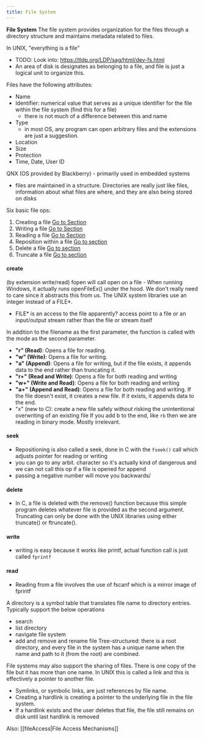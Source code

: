 ```yaml
---
title: File System
---
```

**File System**
The file system provides organization for the files through a directory structure and maintains metadata related to files. 

In UNIX, "everything is a file"
- TODO: Look into: https://tldp.org/LDP/sag/html/dev-fs.html
- An area of disk is designates as belonging to a file, and file is just a logical unit to organize this.

Files have the following attributes:
- Name
- Identifier: numerical value that serves as a unique identifier for the file within the file system (find this for a file)
	- there is not much of a difference between this and name
- Type
	- in most OS, any program can open arbitrary files and the extensions are just a suggestion. 
- Location
- Size
- Protection
- Time, Date, User ID

QNX (OS provided by Blackberry) - primarily used in embedded systems
- files are maintained in a structure. Directories are really just like files, information about what files are where, and they are also being stored on disks

Six basic file ops:
1. Creating a file [Go to Section](#create)
2. Writing a file [Go to Section](#write)
3. Reading a file [Go to Section](#read)
4. Reposition within a file [Go to section](#seek)
5. Delete a file  [Go to section](#delete)
6. Truncate a file  [Go to section](#delete)
#### create
(by extension write/read)
fopen will call open on a file - When running Windows, it actually runs openFileEx() under the hood. We don't really need to care since it abstracts this from us. The UNIX system libraries use an integer instead of a FILE*.
- FILE* is an access to the file apparently? access point to a file or an input/output stream rather than the file or stream itself

In addition to the filename as the first parameter, the function is called with the mode as the second parameter.
- **"r" (Read)**: Opens a file for reading.
- **"w" (Write)**: Opens a file for writing.
- **"a" (Append)**: Opens a file for writing, but if the file exists, it appends data to the end rather than truncating it.
- **"r+" (Read and Write)**: Opens a file for both reading and writing
- **"w+" (Write and Read)**: Opens a file for both reading and writing
- **"a+" (Append and Read)**: Opens a file for both reading and writing. If the file doesn't exist, it creates a new file. If it exists, it appends data to the end.
- "x" (new to C): create a new file safely without risking the unintentional overwriting of an existing file
If you add b to the end, like `rb` then we are reading in binary mode. Mostly irrelevant.
#### seek
- Repositioning is also called a seek, done in C with the `fseek()` call which adjusts pointer for reading or writing
- you can go to any arbit. character so it's actually kind of dangerous and we can not call this op if a file is opened for append
- passing a negative number will move you backwards/
#### delete
- In C, a file is deleted with the remove() function because this simple program deletes whatever file is provided as the second argument.
Truncating can only be done with the UNIX libraries using either truncate() or ftruncate().
#### write
- writing is easy because it works like printf, actual function call is just called `fprintf` 
#### read
- Reading from a file involves the use of fscanf which is a mirror image of fprintf

A directory is a symbol table that translates file name to directory entries. Typically support the below operations
- search
- list directory
- navigate file system
- add and remove and rename file
Tree-structured: there is a root directory, and every file in the system has a unique name when the name and path to it (from the root) are combined.

File systems may also support the sharing of files. There is one copy of the file but it has more than one name. In UNIX this is called a link and this is effectively a pointer to another file.
- Symlinks, or symbolic links, are just references by file name.
- Creating a hardlink is creating a pointer to the underlying file in the file system.
- If a hardlink exists and the user deletes that file, the file still remains on disk until last hardlink is removed

Also: [[fileAccess|File Access Mechanisms]]